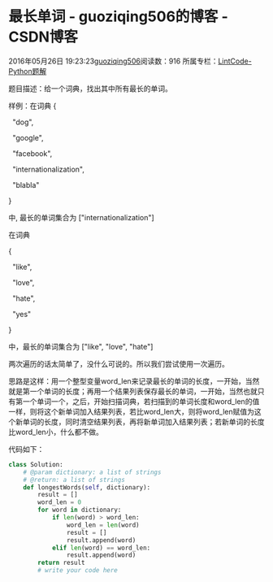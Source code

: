# 最长单词 - guoziqing506的博客 - CSDN博客





2016年05月26日 19:23:23[guoziqing506](https://me.csdn.net/guoziqing506)阅读数：916
所属专栏：[LintCode-Python题解](https://blog.csdn.net/column/details/guoziqing-blog.html)









题目描述：给一个词典，找出其中所有最长的单词。

样例：在词典
{

  "dog",

  "google",

  "facebook",

  "internationalization",

  "blabla"

}

中, 最长的单词集合为 ["internationalization"]


在词典

{

  "like",

  "love",

  "hate",

  "yes"

}

中，最长的单词集合为 ["like", "love", "hate"]

两次遍历的话太简单了，没什么可说的。所以我们尝试使用一次遍历。

思路是这样：用一个整型变量word_len来记录最长的单词的长度，一开始，当然就是第一个单词的长度；再用一个结果列表保存最长的单词，一开始，当然也就只有第一个单词一个，之后，开始扫描词典，若扫描到的单词长度和word_len的值一样，则将这个新单词加入结果列表，若比word_len大，则将word_len赋值为这个新单词的长度，同时清空结果列表，再将新单词加入结果列表；若新单词的长度比word_len小，什么都不做。

代码如下：



```python
class Solution:
    # @param dictionary: a list of strings
    # @return: a list of strings
    def longestWords(self, dictionary):
        result = []
        word_len = 0
        for word in dictionary:
            if len(word) > word_len:
                word_len = len(word)
                result = []
                result.append(word)
            elif len(word) == word_len:
                result.append(word)
        return result
        # write your code here
```





